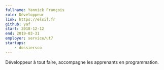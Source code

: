 ```yaml
---
fullname: Yannick François
role: Développeur
link: https://elsif.fr
github: yaf
start: 2018-12-12
end: 2019-03-31
employer: service/ut7
startups:
    - dossiersco
---
```


Développeur à tout faire, accompagne les apprenants en programmation.
